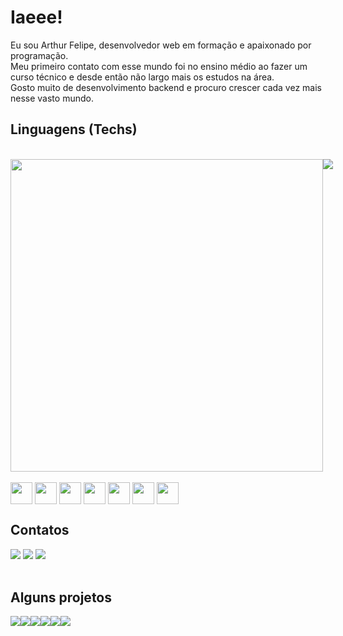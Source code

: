 # Iaeee!
Eu sou Arthur Felipe, desenvolvedor web em formação e apaixonado por programação. <br>
Meu primeiro contato com esse mundo foi no ensino médio ao fazer um curso técnico e desde então não largo mais os estudos na área. <br>
Gosto muito de desenvolvimento backend e procuro crescer cada vez mais nesse vasto mundo.

## Linguagens (Techs)
<br>
<div align="center">
  <div style="display: flex">
    <img src="https://github-readme-stats.vercel.app/api/top-langs/?username=arthurfaraujo&layout=compact&langs_count=10&hide_border=true&theme=omni&card_width=400" width="500px" />
    <img src="https://github-readme-streak-stats.herokuapp.com/?user=arthurfaraujo&theme=omni&hide_border=true" />
  </div>
</div>
<br>
<div style="display: inline-block">
  <img align="center" width="35" src="https://cdn.jsdelivr.net/gh/devicons/devicon/icons/python/python-original.svg" />
  <img align="center" width="35" src="https://cdn.jsdelivr.net/gh/devicons/devicon/icons/javascript/javascript-original.svg" />
  <img align="center" width="35" src="https://cdn.jsdelivr.net/gh/devicons/devicon/icons/typescript/typescript-plain.svg" />
  <img align="center" width="35" src="https://cdn.jsdelivr.net/gh/devicons/devicon/icons/react/react-original.svg" />
  <img align="center" width="35" src="https://cdn.jsdelivr.net/gh/devicons/devicon/icons/java/java-original.svg" />
  <img align="center" width="35" src="https://cdn.jsdelivr.net/gh/devicons/devicon/icons/html5/html5-original.svg" />
  <img align="center" width="35" src="https://cdn.jsdelivr.net/gh/devicons/devicon/icons/css3/css3-original.svg" />
</div>

## Contatos

<div>
  <a href="https://www.linkedin.com/in/arthfelaraujo"><img src="https://img.shields.io/badge/LinkedIn-0077B5?style=for-the-badge&logo=linkedin&logoColor=white"></img></a>
  <a href="https://www.instagram.com/arthurfaraujo/"><img src="https://img.shields.io/badge/Instagram-E4405F?style=for-the-badge&logo=instagram&logoColor=white"></img></a>
  <a href="mailto:arthurfelipe5567@gmail.com"><img src="https://img.shields.io/badge/Gmail-D14836?style=for-the-badge&logo=gmail&logoColor=white"></img></a>
</div>
<br>

## Alguns projetos
<div align="center">
  <div style="display: flex">
    <a href="https://github.com/arthurfaraujo/si-activities"><img src="https://github-readme-stats.vercel.app/api/pin/?username=arthurfaraujo&repo=si-activities&theme=omni&card_width=350&hide_border=true"></a>
    <a href="https://github.com/arthurfaraujo/elections-py"><img src="https://github-readme-stats.vercel.app/api/pin/?username=arthurfaraujo&repo=elections-py&theme=omni&card_width=350&hide_border=true"></a>
    <a href="https://github.com/arthurfaraujo/si-activities-api"><img src="https://github-readme-stats.vercel.app/api/pin/?username=arthurfaraujo&repo=si-activities-api&theme=omni&card_width=350&hide_border=true"></a>
    <a href="https://github.com/arthurfaraujo/crud-spring"><img src="https://github-readme-stats.vercel.app/api/pin/?username=arthurfaraujo&repo=crud-spring&theme=omni&card_width=350&hide_border=true"></a>
    <a href="https://github.com/arthurfaraujo/portfolio"><img src="https://github-readme-stats.vercel.app/api/pin/?username=arthurfaraujo&repo=portfolio&theme=omni&card_width=350&hide_border=true"></a>
    <a href="https://github.com/arthurfaraujo/rocket-spring"><img src="https://github-readme-stats.vercel.app/api/pin/?username=arthurfaraujo&repo=rocket-spring&theme=omni&card_width=350&hide_border=true"></a>
  </div>
</div>
